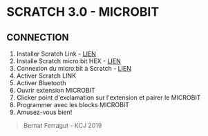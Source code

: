 # SCRATCH 3.0 - MICROBIT

## CONNECTION 

1. Installer Scratch Link - [LIEN](https://scratch.mit.edu/microbit)
2. Installe Scratch micro:bit HEX - [LIEN](https://scratch.mit.edu/microbit)
3. Connexion du micro:bit à Scratch - [LIEN](https://scratch.mit.edu/microbit)
4. Activer Scratch LINK
5. Activer Bluetooth
6. Ouvrir extension MICROBIT
7. Clicker point d'exclamation sur l'extension et pairer le MICROBIT
8. Programmer avec les blocks MICROBIT
9. Amusez-vous bien!

> Bernat Ferragut - KCJ 2019
